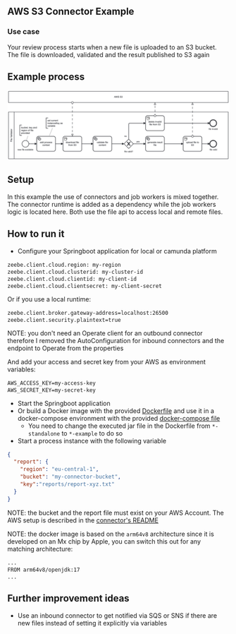## AWS S3 Connector Example

### Use case

Your review process starts when a new file is uploaded to an S3 bucket. The file is downloaded, validated and the result 
published to S3 again

## Example process
![process.png](../assets/example-process.png)

## Setup

In this example the use of connectors and job workers is mixed together. The connector runtime is added as a dependency
while the job workers logic is located here. Both use the file api to access local and remote files.

## How to run it
- Configure your Springboot application for local or camunda platform

```properties
zeebe.client.cloud.region: my-region
zeebe.client.cloud.clusterid: my-cluster-id
zeebe.client.cloud.clientid: my-client-id
zeebe.client.cloud.clientsecret: my-client-secret
```

Or if you use a local runtime:

```properties
zeebe.client.broker.gateway-address=localhost:26500
zeebe.client.security.plaintext=true
```

NOTE: you don't need an Operate client for an outbound connector therefore I removed the AutoConfiguration for inbound 
connectors and the endpoint to Operate from the properties

And add your access and secret key from your AWS as environment variables:

```
AWS_ACCESS_KEY=my-access-key
AWS_SECRET_KEY=my-secret-key
```

- Start the Springboot application
- Or build a Docker image with the provided [Dockerfile](../docker/Dockerfile) and use it in a docker-compose environment
  with the provided [docker-compose file](../docker/docker-compose.yaml)
  - You need to change the executed jar file in the Dockerfile from `*-standalone` to `*-example` to do so
- Start a process instance with the following variable

```json
{
  "report": {
    "region": "eu-central-1",
    "bucket": "my-connector-bucket",
    "key":"reports/report-xyz.txt"
  }
}
```

NOTE: the bucket and the report file must exist on your AWS Account. The AWS setup is described in 
the [connector's README](../connector-aws-s3-libs/README.md)

NOTE: the docker image is based on the `arm64v8` architecture since it is developed on an Mx chip by Apple, you can switch this out
for any matching architecture:

```
...
FROM arm64v8/openjdk:17
...
```

## Further improvement ideas

- Use an inbound connector to get notified via SQS or SNS if there are new files instead of setting it explicitly via
variables
